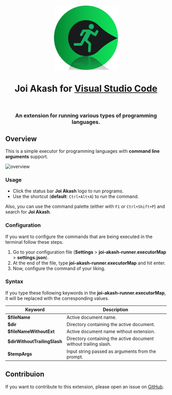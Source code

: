 <h1 align="center">
  <br>
    <img src="resources/banner.png" alt="logo" width="200">
  <br><br>
  Joi Akash for <a href="http://code.visualstudio.com">Visual Studio Code</a>
  <br>
  <br>
</h1>

<h3 align="center">An extension for running various types of programming languages.</h3>

## Overview

This is a simple executor for programming languages with **command line arguments** support.

![overview](resources/overview.gif)

### Usage

- Click the status bar **Joi Akash** logo to run programs.
- Use the shortcut (**default**: `Ctrl+Alt+A`) to run the command.

Also, you can use the command palette (either with `F1` or `Ctrl+Shift+P`) and search for **Joi Akash**.

### Configuration

If you want to configure the commands that are being executed in the terminal follow these steps.

1. Go to your configuration file (**Settings** > **joi-akash-runner.executorMap** > **settings.json**).
2. At the end of the file, type **joi-akash-runner.executorMap** and hit enter.
3. Now, configure the command of your liking.

### Syntax

If you type these following keywords in the **joi-akash-runner.executorMap**, it will be replaced with the corresponding values.

| Keyword                      | Description                                                      |
| ---------------------------- | ---------------------------------------------------------------- |
| **$fileName**                | Active document name.                                            |
| **$dir**                     | Directory containing the active document.                        |
| **$fileNameWithoutExt**      | Active document name without extension.                          |
| **$dirWithoutTrailingSlash** | Directory containing the active document without trailing slash. |
| **$tempArgs**                | Input string passed as arguments from the prompt.                |

## Contribuion

If you want to contribute to this extension, please open an issue on [GitHub](https://github.com/SohamMalakar/Joi-Akash/issues).

